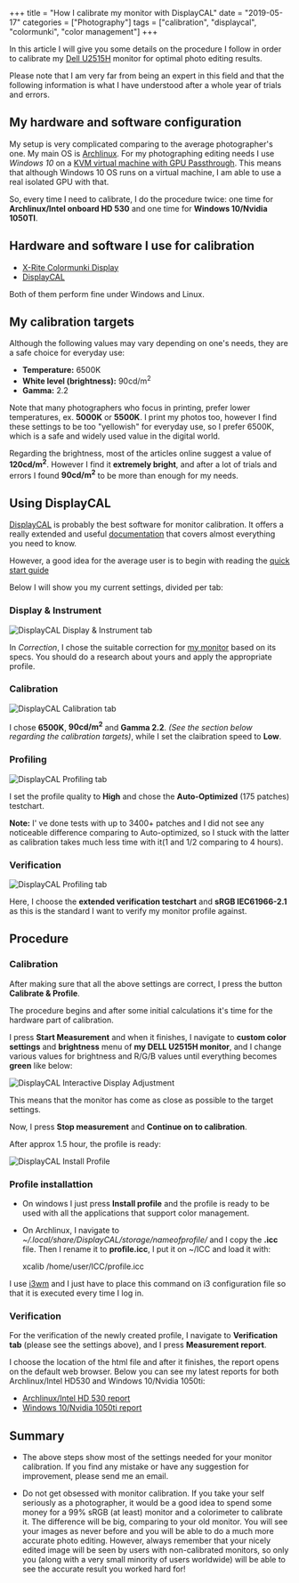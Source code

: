 +++
title = "How I calibrate my monitor with DisplayCAL"
date =  "2019-05-17"
categories = ["Photography"]
tags = ["calibration", "displaycal", "colormunki", "color management"]
+++

In this article I will give you some details on the procedure I follow in order to calibrate my [Dell U2515H](https://www.dell.com/enterprise/p/dell-u2515h-monitor/pd) monitor for optimal photo editing results.

Please note that I am very far from being an expert in this field and that the following information is what I have understood after a whole year of trials and errors.

## My hardware and software configuration

My setup is very complicated comparing to the average photographer's one. My main OS is [Archlinux](https://archlinux.org). For my photographing editing needs I use *Windows 10* on a [KVM virtual machine with GPU Passthrough](https://wiki.archlinux.org/index.php/PCI_passthrough_via_OVMF). This means that although Windows 10 OS runs on a virtual machine, I am able to use a real isolated GPU with that.

So, every time I need to calibrate, I do the procedure twice: one time for **Archlinux/Intel onboard HD 530** and one time for **Windows 10/Nvidia 1050TI**.

## Hardware and software I use for calibration

- [X-Rite Colormunki Display](https://www.xrite.com/service-support/product-support/calibration-solutions/colormunki-display)
- [DisplayCAL](https://displaycal.net/)

Both of them perform fine under Windows and Linux.

## My calibration targets
Although the following values may vary depending on one's needs, they are a safe choice for everyday use:

- **Temperature:** 6500K
- **White level (brightness):** 90cd/m<sup>2</sup>
- **Gamma:** 2.2

Note that many photographers who focus in printing, prefer lower temperatures, ex. **5000K** or **5500K**. I  print my photos too, however I find these settings to be too "yellowish" for everyday use, so I prefer 6500K, which is a safe and widely used value in the digital world.

Regarding the brightness, most of the articles online suggest a value of **120cd/m<sup>2</sup>**. However I find it **extremely bright**, and after a lot of trials and errors I found **90cd/m<sup>2</sup>** to be more than enough for my needs.

## Using DisplayCAL

[DisplayCAL](https://displaycal.net/) is probably the best software for monitor calibration. It offers a really extended and useful [documentation](https://displaycal.net/#toc) that covers almost everything you need to know.

However, a good idea for the average user is to begin with reading the [quick start guide](https://displaycal.net/#quickstart)

Below I will show you my current settings, divided per tab:

### Display & Instrument

![DisplayCAL Display & Instrument tab](/img/displaycal-1.jpg) 

In *Correction*, I chose the suitable correction for [my monitor](https://www.displayspecifications.com/en/model/06291c) based on its specs. You should do a research about yours and apply the appropriate profile.

### Calibration

![DisplayCAL Calibration tab](/img/displaycal-2.jpg) 

I chose **6500K**, **90cd/m<sup>2</sup>** and **Gamma 2.2**. *(See the section below regarding the calibration targets)*, while I set the claibration speed to **Low**.

### Profiling

![DisplayCAL Profiling tab](/img/displaycal-3.jpg) 


I set the profile quality to **High** and chose the **Auto-Optimized** (175 patches) testchart. 

**Note:** I' ve done tests with up to 3400+ patches and I did not see any noticeable difference comparing to Auto-optimized, so I stuck with the latter as calibration takes much less time with it(1 and 1/2 comparing to 4 hours).


### Verification

![DisplayCAL Profiling tab](/img/displaycal-6.jpg) 

Here, I choose the **extended verification testchart** and **sRGB IEC61966-2.1** as this is the standard I want to verify my monitor profile against.

## Procedure

### Calibration

After making sure that all the above settings are correct, I press the button **Calibrate & Profile**. 

The procedure begins and after some initial calculations it's time for the hardware part of calibration.

I press **Start Measurement** and when it finishes, I navigate to **custom color settings** and **brightness** menu of **my DELL U2515H monitor**, and I change various values for brightness and R/G/B values until everything becomes **green** like below:

![DisplayCAL Interactive Display Adjustment](/img/displaycal-4.jpg)

This means that the monitor has come as close as possible to the target settings.

Now, I press **Stop measurement** and **Continue on to calibration**.


After approx 1.5 hour, the profile is ready:

![DisplayCAL Install Profile](/img/displaycal-5.jpg)

### Profile installattion

- On windows I just press **Install profile** and the profile is ready to be used with all the applications that support color management.

- On Archlinux, I navigate to *~/.local/share/DisplayCAL/storage/nameofprofile/* and I copy the **.icc** file. Then I rename it to **profile.icc**, I put it on ~/ICC and load it with:

	xcalib /home/user/ICC/profile.icc		

I use [i3wm](https://i3wm.org/) and I just have to place this command on i3 configuration file so that it is executed every time I log in.

### Verification

For the verification of the newly created profile, I navigate to **Verification tab** (please see the settings above), and I press **Measurement report**.

I choose the location of the html file and after it finishes, the report opens on the default web browser. Below you can see my latest reports for both Archlinux/Intel HD530 and Windows 10/Nvidia 1050ti:

- [Archlinux/Intel HD 530 report](/download/displaycal-reports/displaycal-archlinux-intel-hd530.html)
- [Windows 10/Nvidia 1050ti report](/download/displaycal-reports/displaycal-windows10-nvidia1050ti.html)


## Summary

- The above steps show most of the settings needed for your monitor calibration. If you find any mistake or have any suggestion for improvement, please send me an email.

- Do not get obsessed with monitor calibration. If you take your self seriously as a photographer, it would be a good idea to spend some money for a 99% sRGB (at least) monitor and a colorimeter to calibrate it. The difference will be big, comparing to your old monitor. You will see your images as never before and you will be able to do a much more accurate photo editing. However, always remember that your nicely edited image will be seen by users with non-calibrated monitors, so only you (along with a very small minority of users worldwide) will be able to see the accurate result you worked hard for!

